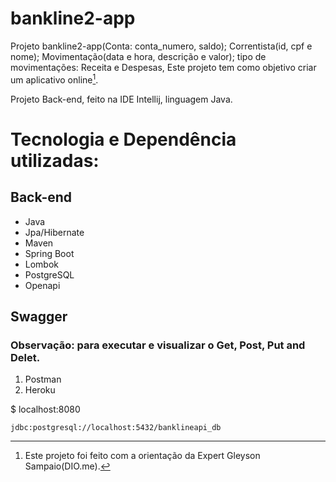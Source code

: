 # bankline2-app

Projeto bankline2-app(Conta: conta_numero, saldo); Correntista(id, cpf e nome); Movimentação(data e hora, descrição e valor); tipo de movimentações: Receita e Despesas, 
Este projeto tem como objetivo criar um aplicativo online[^1].

Projeto Back-end, feito na IDE Intellij, linguagem Java.

#  Tecnologia e Dependência utilizadas:
##  Back-end
-  Java  
-  Jpa/Hibernate
-  Maven
-  Spring Boot
-  Lombok
-  PostgreSQL
-  Openapi
  
##  Swagger
###  Observação: para executar e visualizar o Get, Post, Put and Delet.
1. Postman
2. Heroku

$  localhost:8080 
```
jdbc:postgresql://localhost:5432/banklineapi_db
```

[^1]: Este projeto foi feito com a orientação da Expert Gleyson Sampaio(DIO.me).
